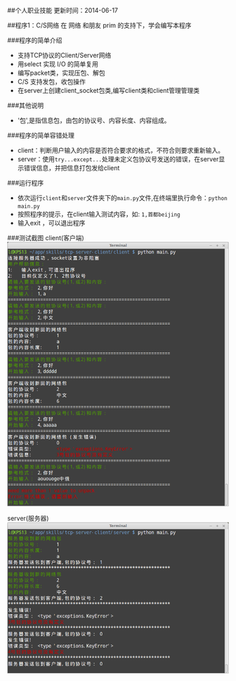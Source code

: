 ##个人职业技能
更新时间：2014-06-17

##程序1：C/S网络
在 网络 和朋友 prim 的支持下，学会编写本程序

###程序的简单介绍
* 支持TCP协议的Client/Server网络
* 用select 实现 I/O 的简单复用
* 编写packet类，实现压包、解包
* C/S 支持发包，收包操作
* 在server上创建client_socket包类,编写client类和client管理管理类

###其他说明
* '包',是指信息包，由包的协议号、内容长度、内容组成。

###程序的简单容错处理
* client：判断用户输入的内容是否符合要求的格式，不符合则要求重新输入。
* server：使用`try...except...`处理未定义包协议号发送的错误，在server显示错误信息，并把信息打包发给client

###运行程序
* 依次运行`client`和`server`文件夹下的`main.py`文件,在终端里执行命令：`python main.py`
* 按照程序的提示，在client输入测试内容，如: `1,首都beijing`
* 输入exit ，可以退出程序

###测试截图
client(客户端)   
![客户端测试截图](https://raw.githubusercontent.com/lotaku/skills/master/tcp-server-client/images/client.png)


server(服务器)   
![服务器测试截图](https://raw.githubusercontent.com/lotaku/skills/master/tcp-server-client/images/server.png)





